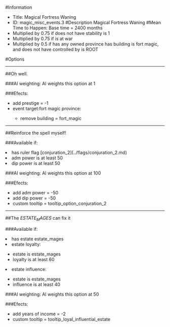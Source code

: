 #Information
 - Title: Magical Fortress Waning
 - ID: magic_misc_events.3
#Description
Magical Fortress Waning
#Mean Time to Happen:
Base time = 2400 months
 - Multiplied by 0.75 if does not have stability is 1
 - Multiplied by 0.75 if is at war
 - Multiplied by 0.5 if has any owned province has building is fort magic, and does not have controlled by is ROOT

#Options

___
##Oh well.

###AI weighting:
AI weights this option at 1


###Efects:<ul><li>add prestige = -1</li><li>event target:fort magic province:</li><ul><li>remove building = fort_magic</li></ul></ul>

___
##Reinforce the spell myself!

###Available if:
<li>has ruler flag [conjuration_2](../flags/conjuration_2.md)</li><li>adm power is at least 50</li><li>dip power is at least 50</li>

###AI weighting:
AI weights this option at 100


###Efects:<ul><li>add adm power = -50</li><li>add dip power = -50</li><li>custom tooltip = tooltip_option_conjuration_2</li></ul>

___
##The $ESTATE_MAGES$ can fix it

###Available if:
<li>has estate estate_mages</li><li>estate loyalty:</li><ul><li>estate is estate_mages</li><li>loyalty is at least 60</li></ul><li>estate influence:</li><ul><li>estate is estate_mages</li><li>influence is at least 40</li></ul>

###AI weighting:
AI weights this option at 50


###Efects:<ul><li>add years of income = -2</li><li>custom tooltip = tooltip_loyal_influential_estate</li></ul>
